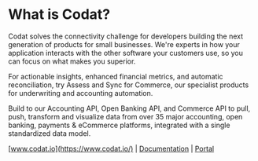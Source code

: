 # What is Codat?

Codat solves the connectivity challenge for developers building the next generation of products for small businesses. We're experts in how your application interacts with the other software your customers use, so you can focus on what makes you superior.

For actionable insights, enhanced financial metrics, and automatic reconciliation, try Assess and Sync for Commerce, our specialist products for underwriting and accounting automation.

Build to our Accounting API, Open Banking API, and Commerce API to pull, push, transform and visualize data from over 35 major accounting, open banking, payments & eCommerce platforms, integrated with a single standardized data model.

[www.codat.io](https://www.codat.io/) | [Documentation](https://docs.codat.io/docs) | [Portal](https://app.codat.io/)